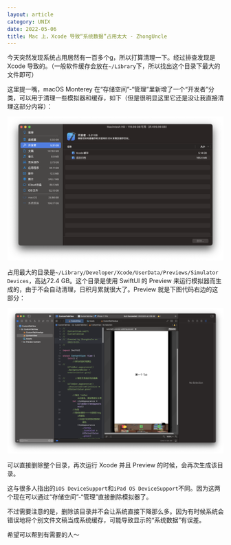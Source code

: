 ```yaml
---
layout: article
category: UNIX
date: 2022-05-06
title: Mac 上，Xcode 导致“系统数据”占用太大 - ZhongUncle
---
```

<!-- excerpt-start -->
今天突然发现系统占用居然有一百多个g，所以打算清理一下。经过排查发现是 Xcode 导致的。（一般软件缓存会放在`~/Library`下，所以找出这个目录下最大的文件即可）

这里提一嘴，macOS Monterey 在“存储空间”-“管理”里新增了一个“开发者”分类，可以用于清理一些模拟器和缓存，如下（但是很明显这里它还是没让我直接清理这部分内容）：

![请添加图片描述](/assets/images/9c675198bbf54fa5ba044dcb03215b26.png)


占用最大的目录是`~/Library/Developer/Xcode/UserData/Previews/Simulator Devices`，高达72.4 GB。这个目录是使用 SwiftUI 的 Preview 来运行模拟器而生成的，由于不会自动清理，日积月累就很大了。Preview 就是下图代码右边的这部分：

![请添加图片描述](/assets/images/f324cd7df8124278a55d8329aa9d308f.png)


可以直接删除整个目录，再次运行 Xcode 并且 Preview 的时候，会再次生成该目录。

这与很多人指出的`iOS DeviceSupport`和`iPad OS DeviceSupport`不同。因为这两个现在可以通过“存储空间”-“管理”直接删除模拟器了。

不过需要注意的是，删除该目录并不会让系统直接下降那么多。因为有时候系统会错误地将个别文件文稿当成系统缓存，可能导致显示的“系统数据”有误差。

希望可以帮到有需要的人～